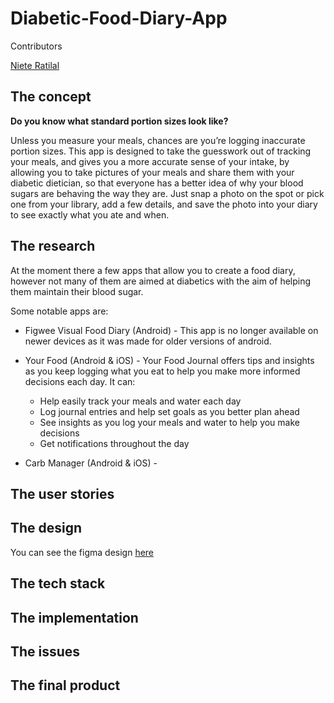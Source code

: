 # Diabetic-Food-Diary-App

Contributors

[Niete Ratilal](https://github.com/Psydwinder)

## The concept

**Do you know what standard portion sizes look like?** 

Unless you measure your meals, chances are you’re logging inaccurate portion sizes. This app is designed to take the guesswork out of tracking your meals, and gives you a more accurate sense of your intake, by allowing you to take pictures of your meals and share them with your diabetic dietician, so that everyone has a better idea of why your blood sugars are behaving the way they are. Just snap a photo on the spot or pick one from your library, add a few details, and save the photo into your diary to see exactly what you ate and when. 

## The research

At the moment there a few apps that allow you to create a food diary, however not many of them are aimed at diabetics with the aim of helping them maintain their blood sugar. 

Some notable apps are:

- Figwee Visual Food Diary (Android) - This app is no longer available on newer devices as it was made for older versions of android.
- Your Food (Android & iOS) - Your Food Journal offers tips and insights as you keep logging what you eat to help you make more informed decisions each day. It can:

    - Help easily track your meals and water each day
    - Log journal entries and help set goals as you better plan ahead
    - See insights as you log your meals and water to help you make decisions
    - Get notifications throughout the day
    
- Carb Manager (Android & iOS) - 


## The user stories

## The design

You can see the figma design [here]()

## The tech stack

## The implementation

## The issues

## The final product
